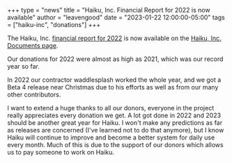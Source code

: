 +++
type = "news"
title = "Haiku, Inc. Financial Report for 2022 is now available"
author = "leavengood"
date = "2023-01-22 12:00:00-05:00"
tags = ["haiku-inc", "donations"]
+++

The Haiku, Inc. [financial report for 2022](https://www.haiku-inc.org/docs/haiku_inc-financial-report-2022.pdf)
is now available on the [Haiku, Inc. Documents page](https://www.haiku-inc.org/documents/).

Our donations for 2022 were almost as high as 2021, which was our record year so
far.

In 2022 our contractor waddlesplash worked the whole year, and we got a Beta 4
release near Christmas due to his efforts as well as from our many other contributors.

I want to extend a huge thanks to all our donors, everyone in the project really
appreciates every donation we get. A lot got done in 2022 and 2023 should be another
great year for Haiku. I won't make any predictions as far as releases are concerned
(I've learned not to do that anymore), but I know Haiku will continue to improve
and become a better system for daily use every month. Much of this is due to the
support of our donors which allows us to pay someone to work on Haiku.
